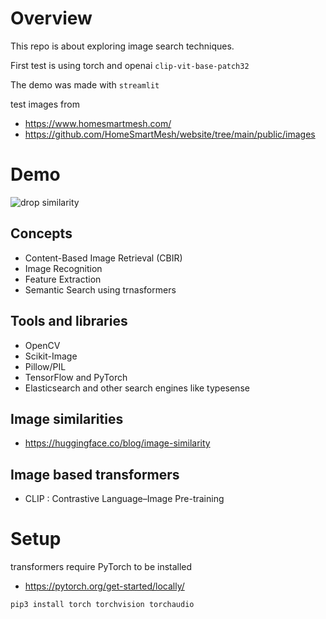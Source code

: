 # Overview
This repo is about exploring image search techniques.

First test is using torch and openai `clip-vit-base-patch32`

The demo was made with `streamlit`

test images from
- https://www.homesmartmesh.com/
- https://github.com/HomeSmartMesh/website/tree/main/public/images

# Demo
![drop similarity](./images-similarity.gif)

## Concepts
* Content-Based Image Retrieval (CBIR)
* Image Recognition
* Feature Extraction
* Semantic Search using trnasformers
## Tools and libraries
* OpenCV
* Scikit-Image
* Pillow/PIL
* TensorFlow and PyTorch
* Elasticsearch and other search engines like typesense

## Image similarities
* https://huggingface.co/blog/image-similarity

## Image based transformers
* CLIP : Contrastive Language–Image Pre-training

# Setup
transformers require PyTorch to be installed
* https://pytorch.org/get-started/locally/

```cmd
pip3 install torch torchvision torchaudio
```
